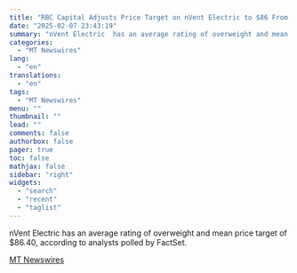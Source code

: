 ```yaml
---
title: "RBC Capital Adjusts Price Target on nVent Electric to $86 From $85, Keeps Outperform Rating"
date: "2025-02-07 23:43:19"
summary: "nVent Electric  has an average rating of overweight and mean price target of $86.40, according to analysts polled by FactSet."
categories:
  - "MT Newswires"
lang:
  - "en"
translations:
  - "en"
tags:
  - "MT Newswires"
menu: ""
thumbnail: ""
lead: ""
comments: false
authorbox: false
pager: true
toc: false
mathjax: false
sidebar: "right"
widgets:
  - "search"
  - "recent"
  - "taglist"
---
```


nVent Electric has an average rating of overweight and mean price target of $86.40, according to analysts polled by FactSet.

[MT Newswires](https://www.tradingview.com/news/mtnewswires.com:20250207:A3312700:0/)
